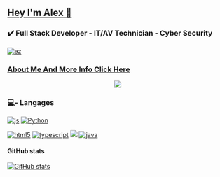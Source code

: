 ## **[Hey I'm Alex 👋](https://web.alex-api.tk/)**
### ✔️ Full Stack Developer - IT/AV Technician - Cyber Security
[![ez](https://img.shields.io/badge/EZ%20--%20API-Official%20EZ%20Staff-blue
)]()

### [About Me And More Info Click Here](https://alex-mar124.github.io/)
 
<p align="center">
    <a href="https://discord.gg/ezfn"><img src="https://discord.c99.nl/widget/theme-2/574078275232595988.png"/></a>
 
 
###  💻- Langages
[![js](https://img.shields.io/badge/JavaScript-F7DF1E?style=for-the-badge&logo=javascript&logoColor=black
)]()    [![Python](https://img.shields.io/badge/Python-3776AB?style=for-the-badge&logo=python&logoColor=white
)]()  

[![html5](https://img.shields.io/badge/HTML5-E34F26?style=for-the-badge&logo=html5&logoColor=white
)]()  [![typescript](https://img.shields.io/badge/TypeScript-007ACC?style=for-the-badge&logo=typescript&logoColor=white
)]()    [![](https://img.shields.io/badge/C%23-239120?style=for-the-badge&logo=c-sharp&logoColor=white
)]()  [![java](https://img.shields.io/badge/Java-ED8B00?style=for-the-badge&logo=java&logoColor=white
)]()


#### GitHub stats

[![GitHub stats](https://github-readme-stats.vercel.app/api?username=Alex-mar124)](https://github.com/anuraghazra/github-readme-stats)
